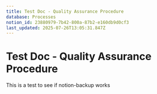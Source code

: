 ```yaml
---
title: Test Doc - Quality Assurance Procedure
database: Processes
notion_id: 23880979-7b42-800a-87b2-e160db9d0cf3
last_updated: 2025-07-26T13:05:31.847Z
---
```


# Test Doc - Quality Assurance Procedure


This is a test to see if notion-backup works

